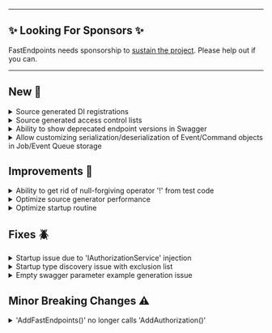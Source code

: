 
---

## ✨ Looking For Sponsors ✨

FastEndpoints needs sponsorship to [sustain the project](https://github.com/FastEndpoints/FastEndpoints/issues/449). Please help out if you can.

---

<!-- <details><summary>title text</summary></details> -->

## New 🎉

<details><summary>Source generated DI registrations</summary>

Todo: update doc page and link from here.

</details>

<details><summary>Source generated access control lists</summary>

Todo: update doc page and link from here.

</details>

<details><summary>Ability to show deprecated endpoint versions in Swagger</summary>

By default, deprecated endpoint versions are not included in swagger docs. Now you have the choice of including/displaying them in the doc so they'll be displayed greyed out like this:

![image](https://user-images.githubusercontent.com/7043768/267551669-25eb2c56-fb55-4dfb-b3a2-847e1c55b2c7.png)

Please see [this usage example](https://gist.github.com/dj-nitehawk/c32e7f887389460c661b955d233b650d) on how to enable it.

</details>

<details><summary>Allow customizing serialization/deserialization of Event/Command objects in Job/Event Queue storage</summary>

Todo: update doc page and link from here.
Ref: https://github.com/FastEndpoints/FastEndpoints/issues/480

</details>

## Improvements 🚀

<details><summary>Ability to get rid of null-forgiving operator '!' from test code</summary>

The `TestResult<TResponse>.Result` property is no longer a nullable property. This change enables us to get rid of the null-forgiving operator `!` from our integration test code.
Existing test code wouldn't have to change. You just don't need to use the `!` to hide the compiler warnings anymore. If/when the value of the property is actually `null`, the tests will 
just fail with a NRE, which is fine in the context of test code.

</details>

<details><summary>Optimize source generator performance</summary>

The type discovery generator is now highly efficient and only generates the source when any of the target types changes or new ones are added.

</details>

<details><summary>Optimize startup routine</summary>

Authorization policy building is moved to the `MapFastEndpoints` stage avoiding the need to iterate the discovered endpoint collection twice. This also avoids any potential race conditions due to different middleware pipeline config/ordering edge cases.

</details>

## Fixes 🪲

<details><summary>Startup issue due to 'IAuthorizationService' injection</summary>

v5.16 had introduced a bug of not being able to inject `IAuthorizationService` into endpoint classes, which has now been fixed.

</details>

<details><summary>Startup type discovery issue with exclusion list</summary>

Since you can override the exclusion list by doing:

```cs
.AddFastEndpoints(o.Assemblies = new[] { typeof(SomeClass).Assembly });
```

This was not working if the assembly name didn't have a dot (.) in the namespace.  

</details>

<details><summary>Empty swagger parameter example generation issue</summary>

The swagger operation processor was creating an example field with an empty string when there's no example provided by the user like the following:

```json
"parameters": [
    {
    ...
    "example": ""
    }
```

</details>

## Minor Breaking Changes ⚠️

<details><summary>'AddFastEndpoints()' no longer calls 'AddAuthorization()'</summary>

Due to the startup optimization mentioned above, you will now be greeted with the following exception if your app is using authorization middleware:

```yaml
Unhandled exception. System.InvalidOperationException: Unable to find the required services. Please add all the required services by calling 'IServiceCollection.AddAuthorization' in the application startup code.
```

It's because the `AddFastEndpoints()` call used to do the `AddAuthorization()` call internally which it no longer does. Simply add this call yourself to the middleware pipeline.

</details>